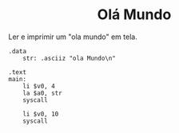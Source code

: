 # <center>Olá Mundo
Ler e imprimir um "ola mundo" em tela.

```assembly mips
.data
    str: .asciiz "ola Mundo\n"

.text
main:
    li $v0, 4
    la $a0, str    
    syscall 

    li $v0, 10
    syscall
```
<!-- ```assembly mips

``` -->
